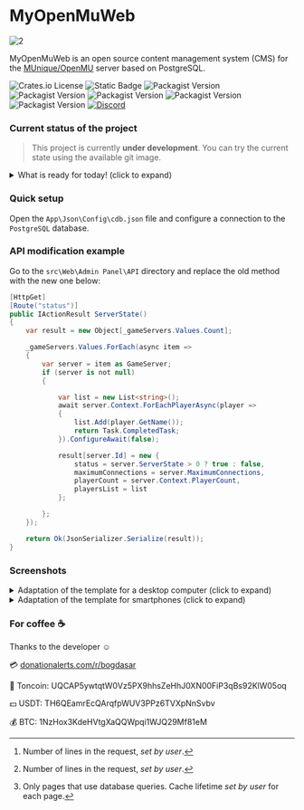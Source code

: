 # MyOpenMuWeb

![2](https://i.imgur.com/sz3odHC.png)

MyOpenMuWeb is an open source content management system (CMS) for the [MUnique/OpenMU](https://github.com/MUnique/OpenMU) server based on PostgreSQL.

![Crates.io License](https://img.shields.io/crates/l/mit)
![Static Badge](https://img.shields.io/badge/8.2-8_2?label=php-version)
![Packagist Version](https://img.shields.io/packagist/v/symfony/cache?label=symfony%2Fcache)
![Packagist Version](https://img.shields.io/packagist/v/twig/twig?label=twig%2Ftwig)
![Packagist Version](https://img.shields.io/packagist/v/twig/intl-extra?label=twig%2Fintl-extra)
![Packagist Version](https://img.shields.io/packagist/v/twig/extra-bundle?label=twig%2Fextra-bundle)
![Packagist Version](https://img.shields.io/packagist/v/phpmailer/phpmailer?label=phpmailer%2Fphpmailer)
[![Discord](https://img.shields.io/discord/1193794951071399956?logo=discord)](https://discord.gg/h4xBgxtNHw)

### Current status of the project
> This project is currently **under development**. You can try the current state using the available git image.

<details>
<summary>What is ready for today! (click to expand)</summary>
  
- [ ] Site pages
  - [x] SignUp
    - [ ] Account verification
  - [x] SigIn
    - [ ] Forgot your password
  - [x] Personal Area
    - [x] Information
    - [x] Change password
    - [x] Rests
    - [x] Add stats
    - [x] Teleport
  - [x] Rankings
    - [x] Characters (top %) [^1]
    - [x] Guilds (top %) [^1]
  - [x] About the character
  - [x] About the guild
  - [x] Downloads
  - [x] About
- [x] Engine
  - [x] Switch language
    - [x] Russian
    - [x] English (Google Translate)
  - [x] Page caching [^2] 
</details>

### Quick setup
Open the `App\Json\Config\cdb.json` file and configure a connection to the `PostgreSQL` database.

### API modification example
Go to the `src\Web\Admin Panel\API` directory and replace the old method with the new one below:
```C#
[HttpGet]
[Route("status")]
public IActionResult ServerState()
{
    var result = new Object[_gameServers.Values.Count];

    _gameServers.Values.ForEach(async item =>
    {
        var server = item as GameServer;
        if (server is not null)
        {

            var list = new List<string>();
            await server.Context.ForEachPlayerAsync(player =>
            {
                list.Add(player.GetName());
                return Task.CompletedTask;
            }).ConfigureAwait(false);

            result[server.Id] = new {
                status = server.ServerState > 0 ? true : false,
                maximumConnections = server.MaximumConnections,
                playerCount = server.Context.PlayerCount,
                playersList = list
            };

        };
    });

    return Ok(JsonSerializer.Serialize(result));
}
```

### Screenshots
<details>
<summary>Adaptation of the template for a desktop computer (click to expand)</summary>

![Adaptation of the template for a desktop computer](https://i.imgur.com/EYHAUnm.png)
![Adaptation of the template for a desktop computer](https://i.imgur.com/hIrQOvz.jpg)

</details>
<details>
<summary>Adaptation of the template for smartphones (click to expand)</summary>
  
![Adaptation of the template for smartphones](https://i.imgur.com/HjOQtzM.jpg)
</details>

### For coffee :coffee:
Thanks to the developer :relaxed:

:credit_card: [donationalerts.com/r/bogdasar](https://www.donationalerts.com/r/bogdasar)

:small_blue_diamond: Toncoin: UQCAP5ywtqtW0Vz5PX9hhsZeHhJ0XN00FiP3qBs92KlW05oq

:dollar: USDT: TH6QEamrEcQArqfpWUV3PPz6TVXpNnSvbv

:moneybag: BTC: 1NzHox3KdeHVtgXaQQWpqi1WJQ29Mf81eM

[^1]: Number of lines in the request, *set by user*.
[^2]: Only pages that use database queries. Cache lifetime *set by user* for each page.
